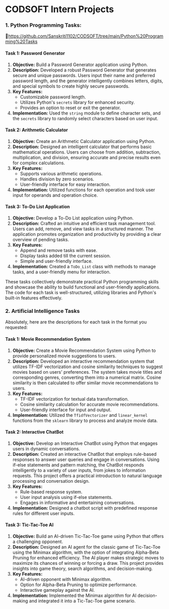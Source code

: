 # CODSOFT Intern Projects

### 1. Python Programming Tasks:

🔗https://github.com/Sanskriti1102/CODSOFT/tree/main/Python%20Programming%20Tasks

#### Task 1: Password Generator

1. **Objective:** Build a Password Generator application using Python.
2. **Description:** Developed a robust Password Generator that generates secure and unique passwords. Users input their name and preferred password length, and the generator intelligently combines letters, digits, and special symbols to create highly secure passwords.
3. **Key Features:**
   - Customizable password length.
   - Utilizes Python's `secrets` library for enhanced security.
   - Provides an option to reset or exit the generator.
4. **Implementation:** Used the `string` module to define character sets, and the `secrets` library to randomly select characters based on user input.

#### Task 2: Arithmetic Calculator

1. **Objective:** Create an Arithmetic Calculator application using Python.
2. **Description:** Designed an intelligent calculator that performs basic mathematical operations. Users can choose from addition, subtraction, multiplication, and division, ensuring accurate and precise results even for complex calculations.
3. **Key Features:**
   - Supports various arithmetic operations.
   - Handles division by zero scenarios.
   - User-friendly interface for easy interaction.
4. **Implementation:** Utilized functions for each operation and took user input for operands and operation choice.

#### Task 3: To-Do List Application

1. **Objective:** Develop a To-Do List application using Python.
2. **Description:** Crafted an intuitive and efficient task management tool. Users can add, remove, and view tasks in a structured manner. The application promotes organization and productivity by providing a clear overview of pending tasks.
3. **Key Features:**
   - Append and remove tasks with ease.
   - Display tasks added till the current session.
   - Simple and user-friendly interface.
4. **Implementation:** Created a `ToDo_List` class with methods to manage tasks, and a user-friendly menu for interaction.

These tasks collectively demonstrate practical Python programming skills and showcase the ability to build functional and user-friendly applications. The code for each task is well-structured, utilizing libraries and Python's built-in features effectively.

### 2. Artificial Intelligence Tasks
 Absolutely, here are the descriptions for each task in the format you requested:

#### Task 1: Movie Recommendation System

1. **Objective:** Create a Movie Recommendation System using Python to provide personalized movie suggestions to users.
2. **Description:** Developed an interactive recommendation system that utilizes TF-IDF vectorization and cosine similarity techniques to suggest movies based on users' preferences. The system takes movie titles and corresponding genres, converting them into a numerical matrix. Cosine similarity is then calculated to offer similar movie recommendations to users.
3. **Key Features:**
   - TF-IDF vectorization for textual data transformation.
   - Cosine similarity calculation for accurate movie recommendations.
   - User-friendly interface for input and output.
4. **Implementation:** Utilized the `TfidfVectorizer` and `linear_kernel` functions from the `sklearn` library to process and analyze movie data.

#### Task 2: Interactive ChatBot

1. **Objective:** Develop an Interactive ChatBot using Python that engages users in dynamic conversations.
2. **Description:** Created an interactive ChatBot that employs rule-based responses to answer user queries and engage in conversations. Using if-else statements and pattern matching, the ChatBot responds intelligently to a variety of user inputs, from jokes to information requests. This project offers a practical introduction to natural language processing and conversation design.
3. **Key Features:**
   - Rule-based response system.
   - User input analysis using if-else statements.
   - Engages in informative and entertaining conversations.
4. **Implementation:** Designed a chatbot script with predefined response rules for different user inputs.

#### Task 3: Tic-Tac-Toe AI

1. **Objective:** Build an AI-driven Tic-Tac-Toe game using Python that offers a challenging opponent.
2. **Description:** Designed an AI agent for the classic game of Tic-Tac-Toe using the Minimax algorithm, with the option of integrating Alpha-Beta Pruning for enhanced efficiency. The AI player makes strategic moves to maximize its chances of winning or forcing a draw. This project provides insights into game theory, search algorithms, and decision-making.
3. **Key Features:**
   - AI-driven opponent with Minimax algorithm.
   - Option for Alpha-Beta Pruning to optimize performance.
   - Interactive gameplay against the AI.
4. **Implementation:** Implemented the Minimax algorithm for AI decision-making and integrated it into a Tic-Tac-Toe game scenario.
